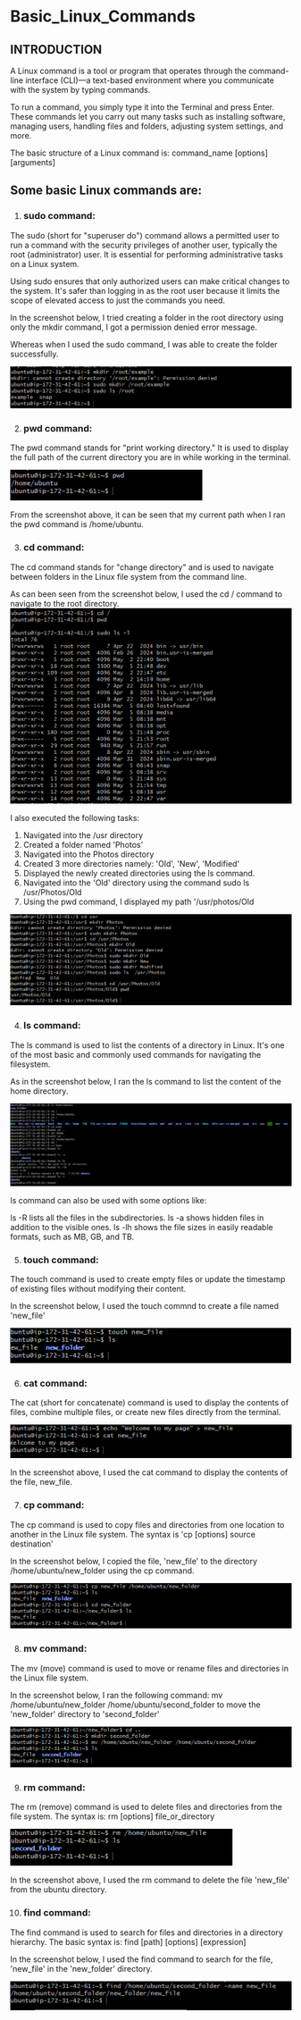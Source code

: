 # Basic_Linux_Commands

## INTRODUCTION

A Linux command is a tool or program that operates through the command-line interface (CLI)—a text-based environment where you communicate with the system by typing commands.

To run a command, you simply type it into the Terminal and press Enter. These commands let you carry out many tasks such as installing software, managing users, handling files and folders, adjusting system settings, and more.

The basic structure of a Linux command is:
command_name [options] [arguments]


## Some basic Linux commands are:

1. ### sudo command:
The sudo (short for "superuser do") command allows a permitted user to run a command with the security privileges of another user, typically the root (administrator) user. It is essential for performing administrative tasks on a Linux system.

Using sudo ensures that only authorized users can make critical changes to the system. It's safer than logging in as the root user because it limits the scope of elevated access to just the commands you need.

In the screenshot below, I tried creating a folder in the root directory using only the mkdir command, I got a permission denied error message.

Whereas when I used the sudo command, I was able to create the folder successfully.

![](./img/1.sudo-command.png)

2. ### pwd command:
The pwd command stands for "print working directory." It is used to display the full path of the current directory you are in while working in the terminal.

![](./img/2.pwd-command.png)

From the screenshot above, it can be seen that my current path when I ran the pwd command is /home/ubuntu.

3. ### cd command:
The cd command stands for "change directory" and is used to navigate between folders in the Linux file system from the command line.

As can been seen from the screenshot below, I used the cd / command to navigate to the root directory.
![](./img/3.cd-command.png)

I also executed the following tasks:

1. Navigated into the /usr directory
1. Created a folder named 'Photos'
1. Navigated into the Photos directory
1. Created 3 more directories namely: 'Old', 'New', 'Modified'
1. Displayed the newly created directories using the ls command.
1. Navigated into the 'Old' directory using the command sudo ls /usr/Photos/Old
1. Using the pwd command, I displayed my path '/usr/photos/Old

![](./img/4.usr-directory.png)

4. ### ls command:
The ls command is used to list the contents of a directory in Linux. It's one of the most basic and commonly used commands for navigating the filesystem.

As in the screenshot below, I ran the ls command to list the content of the home directory.

![](./img/5.ls-command.png)

ls command can also be used with some options like:

ls -R lists all the files in the subdirectories.
ls -a shows hidden files in addition to the visible ones.
ls -lh shows the file sizes in easily readable formats, such as MB, GB, and TB.

5.  ### touch command:
The touch command is used to create empty files or update the timestamp of existing files without modifying their content.

In the screenshot below, I used the touch commnd to create a file named 'new_file'

![](./img/6.touch-command.png)

6. ### cat command:
The cat (short for concatenate) command is used to display the contents of files, combine multiple files, or create new files directly from the terminal.

![](./img/7.cat-command.png)

In the screenshot above, I used the cat command to display the contents of the file, new_file.

7. ### cp command:
The cp command is used to copy files and directories from one location to another in the Linux file system. The syntax is 'cp [options] source destination'

In the screenshot below, I copied the file, 'new_file' to the directory /home/ubuntu/new_folder using the cp command.


![](./img/8.cp-command.png)

8. ### mv command:
The mv (move) command is used to move or rename files and directories in the Linux file system.

In the screenshot below, I ran the following command: mv /home/ubuntu/new_folder /home/ubuntu/second_folder to move the 'new_folder' directory to 'second_folder'

![](./img/9.mv-command.png)

9. ### rm command:
The rm (remove) command is used to delete files and directories from the file system. The syntax is:
rm [options] file_or_directory

![](./img/10.rm-command.png)

In the screenshot above, I used the rm command to delete the file 'new_file' from the ubuntu directory.

10. ### find command:
The find command is used to search for files and directories in a directory hierarchy. The basic syntax is:
find [path] [options] [expression]

In the screenshot below, I used the find command to search for the file, 'new_file' in the 'new_folder' directory.

![](./img/11.find-command.png)